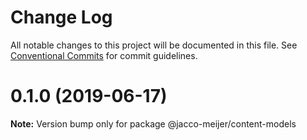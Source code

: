 # Change Log

All notable changes to this project will be documented in this file.
See [Conventional Commits](https://conventionalcommits.org) for commit guidelines.

# 0.1.0 (2019-06-17)

**Note:** Version bump only for package @jacco-meijer/content-models
